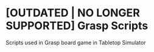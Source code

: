 # [OUTDATED | NO LONGER SUPPORTED] Grasp Scripts
Scripts used in Grasp board game in Tabletop Simulator

